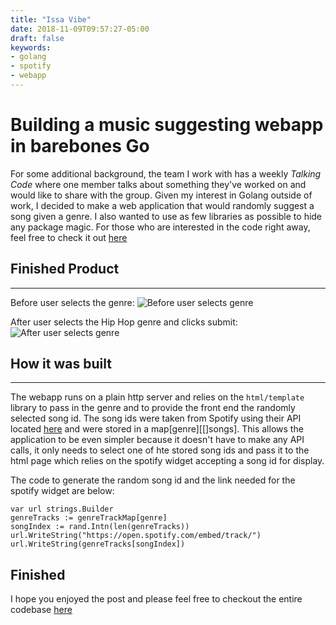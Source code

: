 ```yaml
---
title: "Issa Vibe"
date: 2018-11-09T09:57:27-05:00
draft: false
keywords:
- golang
- spotify
- webapp
---
```



# Building a music suggesting webapp in barebones Go

For some additional background, the team I work with has a weekly *Talking Code* where one member talks about something they've worked on and would like to share with the group. Given my interest in Golang outside of work, I decided to make a web application that would randomly suggest a song given a genre. I also wanted to use as few libraries as possible to hide any package magic. For those who are interested in the code right away, feel free to check it out [here](https://github.com/christopherdiehl/issa-vibe)


## Finished Product
---
Before user selects the genre: 
![Before user selects genre](/issa-vibe-0.png)

After user selects the Hip Hop genre and clicks submit: 
![After user selects genre](/issa-vibe-1.png)

## How it was built
---

The webapp runs on a plain http server and relies on the `html/template` library to pass in the genre and to provide the front end the randomly selected song id. The song ids were taken from Spotify using their API located [here](https://developer.spotify.com/documentation/web-api/) and were stored in a map[genre][[]songs]. This allows the application to be even simpler because it doesn't have to make any API calls, it only needs to select one of hte stored song ids and pass it to the html page which relies on the spotify widget accepting a song id for display.

The code to generate the random song id and the link needed for the spotify widget are below:
```
var url strings.Builder
genreTracks := genreTrackMap[genre]
songIndex := rand.Intn(len(genreTracks))
url.WriteString("https://open.spotify.com/embed/track/")
url.WriteString(genreTracks[songIndex])
```


## Finished

I hope you enjoyed the post and please feel free to checkout the entire codebase [here](https://github.com/christopherdiehl/issa-vibe)